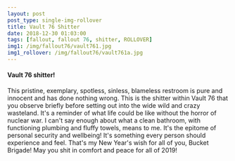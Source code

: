 ```yaml
---
layout: post
post_type: single-img-rollover
title: Vault 76 Shitter
date: 2018-12-30 01:03:00
tags: [fallout, fallout 76, shitter, ROLLOVER]
img1: /img/fallout76/vault761.jpg
img1_rollover: /img/fallout76/vault761a.jpg
---
```

#### Vault 76 shitter!

This pristine, exemplary, spotless, sinless, blameless restroom is pure and innocent and has done nothing wrong. This is the shitter within Vault 76 that you observe briefly before setting out into the wide wild and crazy wasteland. It's a reminder of what life could be like without the horror of nuclear war. I can't say enough about what a clean bathroom, with functioning plumbing and fluffy towels, means to me. It's the epitome of personal security and wellbeing! It's something every person should experience and feel. That's my New Year's wish for all of you, Bucket Brigade! May you shit in comfort and peace for all of 2019!
